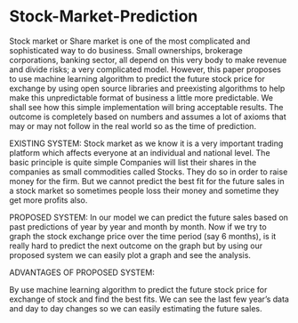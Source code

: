 # Stock-Market-Prediction

Stock market or Share market is one of the most complicated and sophisticated way to do business. Small ownerships, brokerage corporations, banking sector, all depend on this very body to make revenue and divide risks; a very complicated model. However, this paper proposes to use machine learning algorithm to predict the future stock price for exchange by using open source libraries and preexisting algorithms to help make this unpredictable format of business a little more predictable. We shall see how this simple implementation will bring acceptable results. The outcome is completely based on numbers and assumes a lot of axioms that may or may not follow in the real world so as the time of prediction.

EXISTING SYSTEM: Stock market as we know it is a very important trading platform which affects everyone at an individual and national level. The basic principle is quite simple Companies will list their shares in the companies as small commodities called Stocks. They do so in order to raise money for the firm. But we cannot predict the best fit for the future sales in a stock market so sometimes people loss their money and sometime they get more profits also.

PROPOSED SYSTEM: In our model we can predict the future sales based on past predictions of year by year and month by month. Now if we try to graph the stock exchange price over the time period (say 6 months), is it really hard to predict the next outcome on the graph but by using our proposed system we can easily plot a graph and see the analysis.

ADVANTAGES OF PROPOSED SYSTEM:

By use machine learning algorithm to predict the future stock price for exchange of stock and find the best fits.
We can see the last few year’s data and day to day changes so we can easily estimating the future sales.
